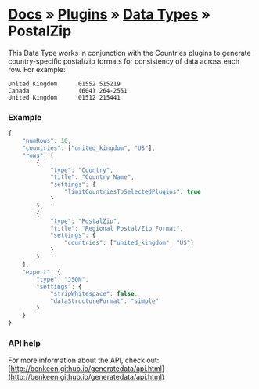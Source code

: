 # [Docs](../../../../../docs/README.md) &raquo; [Plugins](../../README.md) &raquo; [Data Types](../README.md) &raquo; PostalZip

This Data Type works in conjunction with the Countries plugins to generate country-specific postal/zip formats 
for consistency of data across each row. For example:


```
United Kingdom      01552 515219
Canada              (604) 264-2551
United Kingdom      01512 215441
```

### Example 

```javascript
{
    "numRows": 10,
    "countries": ["united_kingdom", "US"], 
    "rows": [
        {
            "type": "Country",
            "title": "Country Name",
            "settings": {
                "limitCountriesToSelectedPlugins": true
            }
        },
        { 
            "type": "PostalZip",
            "title": "Regional Postal/Zip Format",
            "settings": {
                "countries": ["united_kingdom", "US"]
            }
        }
    ],
    "export": {
        "type": "JSON",
        "settings": {
            "stripWhitespace": false,
            "dataStructureFormat": "simple"
        }
    }
}
```

### API help

For more information about the API, check out:
[http://benkeen.github.io/generatedata/api.html](http://benkeen.github.io/generatedata/api.html)
